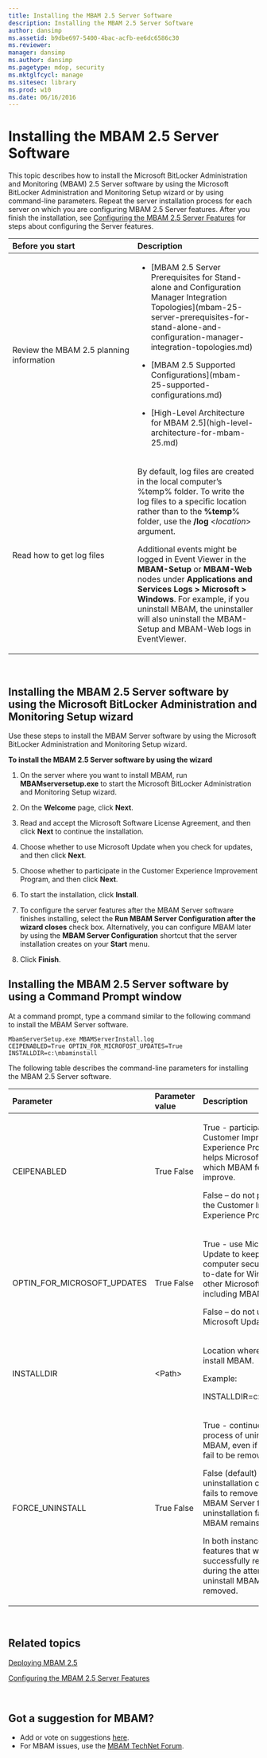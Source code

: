 ```yaml
---
title: Installing the MBAM 2.5 Server Software
description: Installing the MBAM 2.5 Server Software
author: dansimp
ms.assetid: b9dbe697-5400-4bac-acfb-ee6dc6586c30
ms.reviewer: 
manager: dansimp
ms.author: dansimp
ms.pagetype: mdop, security
ms.mktglfcycl: manage
ms.sitesec: library
ms.prod: w10
ms.date: 06/16/2016
---
```



# Installing the MBAM 2.5 Server Software


This topic describes how to install the Microsoft BitLocker Administration and Monitoring (MBAM) 2.5 Server software by using the Microsoft BitLocker Administration and Monitoring Setup wizard or by using command-line parameters. Repeat the server installation process for each server on which you are configuring MBAM 2.5 Server features. After you finish the installation, see [Configuring the MBAM 2.5 Server Features](configuring-the-mbam-25-server-features.md) for steps about configuring the Server features.

<table>
<colgroup>
<col width="50%" />
<col width="50%" />
</colgroup>
<thead>
<tr class="header">
<th align="left">Before you start</th>
<th align="left">Description</th>
</tr>
</thead>
<tbody>
<tr class="odd">
<td align="left"><p>Review the MBAM 2.5 planning information</p></td>
<td align="left"><ul>
<li><p>[MBAM 2.5 Server Prerequisites for Stand-alone and Configuration Manager Integration Topologies](mbam-25-server-prerequisites-for-stand-alone-and-configuration-manager-integration-topologies.md)</p></li>
<li><p>[MBAM 2.5 Supported Configurations](mbam-25-supported-configurations.md)</p></li>
<li><p>[High-Level Architecture for MBAM 2.5](high-level-architecture-for-mbam-25.md)</p></li>
</ul></td>
</tr>
<tr class="even">
<td align="left"><p>Read how to get log files</p></td>
<td align="left"><p>By default, log files are created in the local computer’s %temp% folder. To write the log files to a specific location rather than to the <strong>%temp</strong>% folder, use the <strong>/log</strong> &lt;<em>location</em>&gt; argument.</p>
<p>Additional events might be logged in Event Viewer in the <strong>MBAM-Setup</strong> or <strong>MBAM-Web</strong> nodes under <strong>Applications and Services Logs &gt; Microsoft &gt; Windows</strong>. For example, if you uninstall MBAM, the uninstaller will also uninstall the MBAM-Setup and MBAM-Web logs in EventViewer.</p></td>
</tr>
</tbody>
</table>

 

## Installing the MBAM 2.5 Server software by using the Microsoft BitLocker Administration and Monitoring Setup wizard


Use these steps to install the MBAM Server software by using the Microsoft BitLocker Administration and Monitoring Setup wizard.

**To install the MBAM 2.5 Server software by using the wizard**

1.  On the server where you want to install MBAM, run **MBAMserversetup.exe** to start the Microsoft BitLocker Administration and Monitoring Setup wizard.

2.  On the **Welcome** page, click **Next**.

3.  Read and accept the Microsoft Software License Agreement, and then click **Next** to continue the installation.

4.  Choose whether to use Microsoft Update when you check for updates, and then click **Next**.

5.  Choose whether to participate in the Customer Experience Improvement Program, and then click **Next**.

6.  To start the installation, click **Install**.

7.  To configure the server features after the MBAM Server software finishes installing, select the **Run MBAM Server Configuration after the wizard closes** check box. Alternatively, you can configure MBAM later by using the **MBAM Server Configuration** shortcut that the server installation creates on your **Start** menu.

8.  Click **Finish**.

## Installing the MBAM 2.5 Server software by using a Command Prompt window


At a command prompt, type a command similar to the following command to install the MBAM Server software.

``` syntax
MbamServerSetup.exe MBAMServerInstall.log
CEIPENABLED=True OPTIN_FOR_MICROFOST_UPDATES=True INSTALLDIR=c:\mbaminstall
```

The following table describes the command-line parameters for installing the MBAM 2.5 Server software.

<table>
<colgroup>
<col width="33%" />
<col width="33%" />
<col width="33%" />
</colgroup>
<thead>
<tr class="header">
<th align="left">Parameter</th>
<th align="left">Parameter value</th>
<th align="left">Description</th>
</tr>
</thead>
<tbody>
<tr class="odd">
<td align="left"><p>CEIPENABLED</p></td>
<td align="left"><p>True False</p></td>
<td align="left"><p>True - participate in the Customer Improvement Experience Program, which helps Microsoft identify which MBAM features to improve.</p>
<p>False – do not participate in the Customer Improvement Experience Program.</p></td>
</tr>
<tr class="even">
<td align="left"><p>OPTIN_FOR_MICROSOFT_UPDATES</p></td>
<td align="left"><p>True False</p></td>
<td align="left"><p>True - use Microsoft Update to keep your computer secure and up-to-date for Windows and other Microsoft products, including MBAM.</p>
<p>False – do not use Microsoft Update</p></td>
</tr>
<tr class="odd">
<td align="left"><p>INSTALLDIR</p></td>
<td align="left"><p>&lt;Path&gt;</p></td>
<td align="left"><p>Location where you want to install MBAM.</p>
<p>Example:</p>
<p>INSTALLDIR=c:\mbaminstall</p></td>
</tr>
<tr class="even">
<td align="left"><p>FORCE_UNINSTALL</p></td>
<td align="left"><p>True False</p></td>
<td align="left"><p>True - continue the process of uninstalling MBAM, even if any features fail to be removed.</p>
<p>False (default) if the uninstallation custom action fails to remove an added MBAM Server feature, the uninstallation fails, and MBAM remains installed.</p>
<p>In both instances, any features that were successfully removed during the attempt to uninstall MBAM stay removed.</p></td>
</tr>
</tbody>
</table>

 



## Related topics


[Deploying MBAM 2.5](deploying-mbam-25.md)

[Configuring the MBAM 2.5 Server Features](configuring-the-mbam-25-server-features.md)

 

## Got a suggestion for MBAM?
- Add or vote on suggestions [here](http://mbam.uservoice.com/forums/268571-microsoft-bitlocker-administration-and-monitoring). 
- For MBAM issues, use the [MBAM TechNet Forum](https://social.technet.microsoft.com/Forums/home?forum=mdopmbam). 





